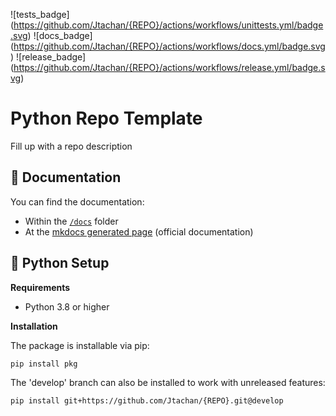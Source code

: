 ![tests_badge] (https://github.com/Jtachan/{REPO}/actions/workflows/unittests.yml/badge.svg)
![docs_badge] (https://github.com/Jtachan/{REPO}/actions/workflows/docs.yml/badge.svg)
![release_badge] (https://github.com/Jtachan/{REPO}/actions/workflows/release.yml/badge.svg)

# Python Repo Template

Fill up with a repo description

## 📖 Documentation

You can find the documentation:

- Within the [`/docs`](docs/index.md) folder
- At the [mkdocs generated page](https://jtachan.github.io/enigma_cipher/) (official documentation)

## 🐍 Python Setup

**Requirements**

- Python 3.8 or higher

**Installation**

The package is installable via pip:
````commandline
pip install pkg
````

The 'develop' branch can also be installed to work with unreleased features:
````commandline
pip install git+https://github.com/Jtachan/{REPO}.git@develop
````

